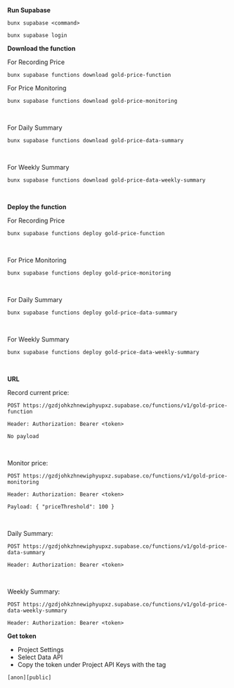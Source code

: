 **Run Supabase**

```
bunx supabase <command>

bunx supabase login
```

**Download the function**

For Recording Price

```
bunx supabase functions download gold-price-function
```

For Price Monitoring

```
bunx supabase functions download gold-price-monitoring
```

<br/>

For Daily Summary

```
bunx supabase functions download gold-price-data-summary
```

<br/>

For Weekly Summary

```
bunx supabase functions download gold-price-data-weekly-summary
```

<br/>

**Deploy the function**

For Recording Price

```
bunx supabase functions deploy gold-price-function
```

<br/>

For Price Monitoring

```
bunx supabase functions deploy gold-price-monitoring
```

<br/>

For Daily Summary

```
bunx supabase functions deploy gold-price-data-summary
```

<br/>

For Weekly Summary

```
bunx supabase functions deploy gold-price-data-weekly-summary
```

<br/>

**URL**

Record current price:

```
POST https://gzdjohkzhnewiphyupxz.supabase.co/functions/v1/gold-price-function

Header: Authorization: Bearer <token>

No payload
```

<br />

Monitor price:

```
POST https://gzdjohkzhnewiphyupxz.supabase.co/functions/v1/gold-price-monitoring

Header: Authorization: Bearer <token>

Payload: { "priceThreshold": 100 }

```

<br />

Daily Summary:

```
POST https://gzdjohkzhnewiphyupxz.supabase.co/functions/v1/gold-price-data-summary

Header: Authorization: Bearer <token>

```

<br />

Weekly Summary:

```
POST https://gzdjohkzhnewiphyupxz.supabase.co/functions/v1/gold-price-data-weekly-summary

Header: Authorization: Bearer <token>

```

**Get token**

- Project Settings
- Select Data API
- Copy the token under Project API Keys with the tag <br/>

```
[anon][public]
```
